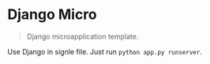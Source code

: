 # Django Micro

> Django microapplication template.

Use Django in signle file. Just run `python app.py runserver`.
